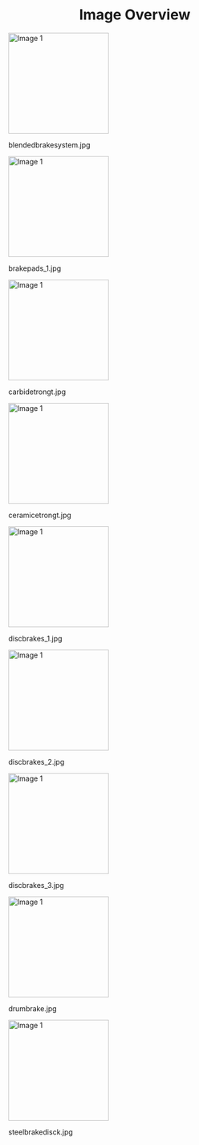 <h1 style ="text-align: center;"> Image Overview </h1>
<div>
<div>
<img src="https://media.evkx.net/multimedia/technology/brakes/blendedbrakesystem_xst.jpg" alt="Image 1" style="width: 200px;">
<p>blendedbrakesystem.jpg</p>
</div>
<div>
<img src="https://media.evkx.net/multimedia/technology/brakes/brakepads_1_xst.jpg" alt="Image 1" style="width: 200px;">
<p>brakepads_1.jpg</p>
</div>
<div>
<img src="https://media.evkx.net/multimedia/technology/brakes/carbidetrongt_xst.jpg" alt="Image 1" style="width: 200px;">
<p>carbidetrongt.jpg</p>
</div>
<div>
<img src="https://media.evkx.net/multimedia/technology/brakes/ceramicetrongt_xst.jpg" alt="Image 1" style="width: 200px;">
<p>ceramicetrongt.jpg</p>
</div>
<div>
<img src="https://media.evkx.net/multimedia/technology/brakes/discbrakes_1_xst.jpg" alt="Image 1" style="width: 200px;">
<p>discbrakes_1.jpg</p>
</div>
<div>
<img src="https://media.evkx.net/multimedia/technology/brakes/discbrakes_2_xst.jpg" alt="Image 1" style="width: 200px;">
<p>discbrakes_2.jpg</p>
</div>
<div>
<img src="https://media.evkx.net/multimedia/technology/brakes/discbrakes_3_xst.jpg" alt="Image 1" style="width: 200px;">
<p>discbrakes_3.jpg</p>
</div>
<div>
<img src="https://media.evkx.net/multimedia/technology/brakes/drumbrake_xst.jpg" alt="Image 1" style="width: 200px;">
<p>drumbrake.jpg</p>
</div>
<div>
<img src="https://media.evkx.net/multimedia/technology/brakes/steelbrakedisck_xst.jpg" alt="Image 1" style="width: 200px;">
<p>steelbrakedisck.jpg</p>
</div>
</div>
